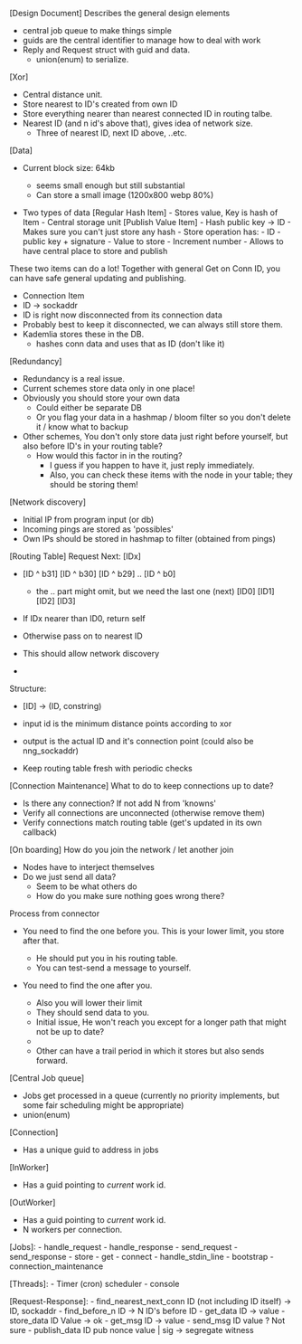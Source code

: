 [Design Document]
Describes the general design elements
- central job queue to make things simple
- guids are the central identifier to manage how to deal with work
- Reply and Request struct with guid and data.
	- union(enum) to serialize.

[Xor]
- Central distance unit.
- Store nearest to ID's created from own ID
- Store everything nearer than nearest connected ID in routing talbe.
- Nearest ID (and n id's above that), gives idea of network size.
	- Three of nearest ID, next ID above, ..etc.

[Data]
- Current block size: 64kb
	- seems small enough but still substantial
	- Can store a small image (1200x800 webp 80%)

- Two types of data
	[Regular Hash Item]
	  - Stores value, Key is hash of Item
 	  - Central storage unit
	[Publish Value Item]
      - Hash public key -> ID
      - Makes sure you can't just store any hash
      - Store operation has: 
		- ID
   		- public key + signature
   		- Value to store
   		- Increment number
   	  - Allows to have central place to store and publish

These two items can do a lot!
Together with general Get on Conn ID, you can have safe general updating and publishing.

- Connection Item
 - ID -> sockaddr
 - ID is right now disconnected from its connection data
 - Probably best to keep it disconnected, we can always still store them.
 - Kademlia stores these in the DB.
   - hashes conn data and uses that as ID (don't like it)
   
[Redundancy]
- Redundancy is a real issue.
- Current schemes store data only in one place!
- Obviously you should store your own data
	- Could either be separate DB
	- Or you flag your data in a hashmap / bloom filter so you don't delete it / know what to backup
- Other schemes, You don't only store data just right before yourself, but also before ID's in your routing table?
  - How would this factor in in the routing?
    - I guess if you happen to have it, just reply immediately.
    - Also, you can check these items with the node in your table; they should be storing them!

[Network discovery]
- Initial IP from program input (or db)
- Incoming pings are stored as 'possibles'
- Own IPs should be stored in hashmap to filter (obtained from pings)


[Routing Table]
  Request Next: [IDx]
  - [ID ^ b31]  [ID ^ b30] [ID ^ b29] .. [ID ^ b0]
    - the .. part might omit, but we need the last one (next)
  [ID0]         [ID1]       [ID2]       [ID3]

  - If IDx nearer than ID0, return self
  - Otherwise pass on to nearest ID
  - This should allow network discovery

  - 

  Structure:
- [ID] -> (ID, constring)
- input id is the minimum distance points according to xor
- output is the actual ID and it's connection point (could also be nng_sockaddr)

- Keep routing table fresh with periodic checks


[Connection Maintenance]
What to do to keep connections up to date?
- Is there any connection? If not add N from 'knowns'
- Verify all connections are unconnected (otherwise remove them)
- Verify connections match routing table (get's updated in its own callback)

[On boarding]
How do you join the network / let another join
- Nodes have to interject themselves
- Do we just send all data?
  - Seem to be what others do
  - How do you make sure nothing goes wrong there?

Process from connector
- You need to find the one before you. This is your lower limit, you store after that.
	- He should put you in his routing table.
	- You can test-send a message to yourself.

- You need to find the one after you.
	- Also you will lower their limit
	- They should send data to you.
	- Initial issue, He won't reach you except for a longer path that might not be up to date?
	- 
	- Other can have a trail period in which it stores but also sends forward.

[Central Job queue]
- Jobs get processed in a queue (currently no priority implements, but some fair scheduling might be appropriate)
- union(enum)

[Connection]
- Has a unique guid to address in jobs

[InWorker]
- Has a guid pointing to *current* work id.

[OutWorker]
- Has a guid pointing to *current* work id.
- N workers per connection.

[Jobs]:
    - handle_request
    - handle_response
    - send_request 
    - send_response
    - store
    - get
    - connect
    - handle_stdin_line
    - bootstrap
    - connection_maintenance

[Threads]:
	- Timer (cron) scheduler
	- console

[Request-Response]:
	- find_nearest_next_conn ID (not including ID itself) -> ID, sockaddr
	- find_before_n ID -> N ID's before ID
	- get_data ID -> value
	- store_data ID Value -> ok
	- get_msg ID -> value
	- send_msg ID value ? Not sure
	- publish_data ID pub nonce value | sig -> segregate witness

